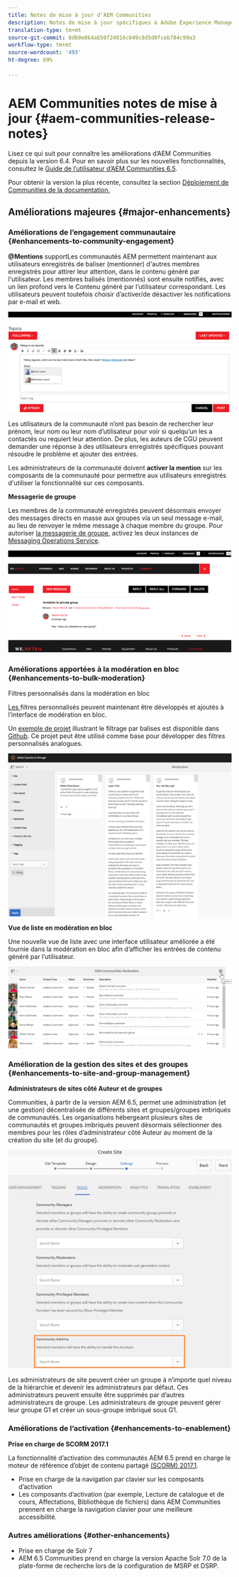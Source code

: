 ```yaml
---
title: Notes de mise à jour d’AEM Communities
description: Notes de mise à jour spécifiques à Adobe Experience Manager 6.5 Communities.
translation-type: tm+mt
source-git-commit: 8d60e064ab50f24016c049c8d5d0fceb784c99a3
workflow-type: tm+mt
source-wordcount: '493'
ht-degree: 69%

---
```



# AEM Communities notes de mise à jour {#aem-communities-release-notes}

Lisez ce qui suit pour connaître les améliorations d’AEM Communities depuis la version 6.4. Pour en savoir plus sur les nouvelles fonctionnalités, consultez le [Guide de l’utilisateur d’AEM Communities 6.5](https://helpx.adobe.com/fr/experience-manager/6-4/communities/user-guide.html).

Pour obtenir la version la plus récente, consultez la section [Déploiement de Communities de la documentation.](https://helpx.adobe.com/in/experience-manager/6-4/help/communities/deploy-communities.html#LatestReleases)

## Améliorations majeures {#major-enhancements}

### Améliorations de l’engagement communautaire {#enhancements-to-community-engagement}

**@Mentions**
supportLes communautés AEM permettent maintenant aux utilisateurs enregistrés de baliser (mentionner) d&#39;autres membres enregistrés pour attirer leur attention, dans le contenu généré par l&#39;utilisateur. Les membres balisés (mentionnés) sont ensuite notifiés, avec un lien profond vers le Contenu généré par l’utilisateur correspondant. Les utilisateurs peuvent toutefois choisir d’activer/de désactiver les notifications par e-mail et web.

![Prise en charge des mentions @](assets/at-mentions.png)

Les utilisateurs de la communauté n’ont pas besoin de rechercher leur prénom, leur nom ou leur nom d’utilisateur pour voir si quelqu’un les a contactés ou requiert leur attention. De plus, les auteurs de CGU peuvent demander une réponse à des utilisateurs enregistrés spécifiques pouvant résoudre le problème et ajouter des entrées.

Les administrateurs de la communauté doivent **activer la mention** sur les composants de la communauté pour permettre aux utilisateurs enregistrés d&#39;utiliser la fonctionnalité sur ces composants.

**Messagerie de groupe** 

Les membres de la communauté enregistrés peuvent désormais envoyer des messages directs en masse aux groupes via un seul message e-mail, au lieu de renvoyer le même message à chaque membre du groupe. Pour autoriser [la messagerie de groupe](/help/communities/configure-messaging.md), activez les deux instances de [Messaging Operations Service](/help/communities/messaging.md#group-messaging).

![Message de groupe](assets/group-messaging.png)

### Améliorations apportées à la modération en bloc {#enhancements-to-bulk-moderation}

Filtres personnalisés dans la modération en bloc

[Les ](/help/communities/moderation.md#custom-filters) filtres personnalisés peuvent maintenant être développés et ajoutés à l’interface de modération en bloc.

Un [exemple de projet](https://github.com/Adobe-Marketing-Cloud/aem-communities-extensions/tree/master/aem-communities-moderation-filter) illustrant le filtrage par balises est disponible dans [Github](https://github.com/Adobe-Marketing-Cloud/aem-communities-extensions/tree/master/aem-communities-moderation-filter). Ce projet peut être utilisé comme base pour développer des filtres personnalisés analogues.

![Filtres personnalisés](assets/custom-tag-filter.png)

**Vue de liste en modération en bloc** 

Une nouvelle vue de liste avec une interface utilisateur améliorée a été fournie dans la modération en bloc afin d’afficher les entrées de contenu généré par l’utilisateur.

![Modération en bloc en mode liste](assets/list-view-moderation.png)

### Amélioration de la gestion des sites et des groupes {#enhancements-to-site-and-group-management}

**Administrateurs de sites côté Auteur et de groupes** 

Communities, à partir de la version AEM 6.5, permet une administration (et une gestion) décentralisée de différents sites et groupes/groupes imbriqués de communautés. Les organisations hébergeant plusieurs sites de communautés et groupes imbriqués peuvent désormais sélectionner des membres pour les rôles d’administrateur côté Auteur au moment de la création du site (et du groupe).

![Administrateur du site](assets/site-admin.png)

Les administrateurs de site peuvent créer un groupe à n’importe quel niveau de la hiérarchie et devenir les administrateurs par défaut. Ces administrateurs peuvent ensuite être supprimés par d’autres administrateurs de groupe. Les administrateurs de groupe peuvent gérer leur groupe G1 et créer un sous-groupe imbriqué sous G1.

### Améliorations de l’activation {#enhancements-to-enablement}

**Prise en charge de SCORM 2017.1** 

La fonctionnalité d’activation des communautés AEM 6.5 prend en charge le moteur de référence d’objet de contenu partagé [(SCORM) 2017.1](https://rusticisoftware.com/blog/scorm-engine-2017-released/).

* Prise en charge de la navigation par clavier sur les composants d’activation
* Les composants d’activation (par exemple, Lecture de catalogue et de cours, Affectations, Bibliothèque de fichiers) dans AEM Communities prennent en charge la navigation clavier pour une meilleure accessibilité.

### Autres améliorations {#other-enhancements}

* Prise en charge de Solr 7
* AEM 6.5 Communities prend en charge la version Apache Solr 7.0 de la plate-forme de recherche lors de la configuration de MSRP et DSRP.
